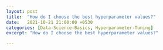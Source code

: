 ```yaml
---
layout: post
title:  "How do I choose the best hyperparameter values?"
date:   2021-10-21 21:00:00 +0530
categories: [Data-Science-Basics, Hyperparameter-Tuning]
excerpt: "How do I choose the best hyperparameter values?"

---
```

